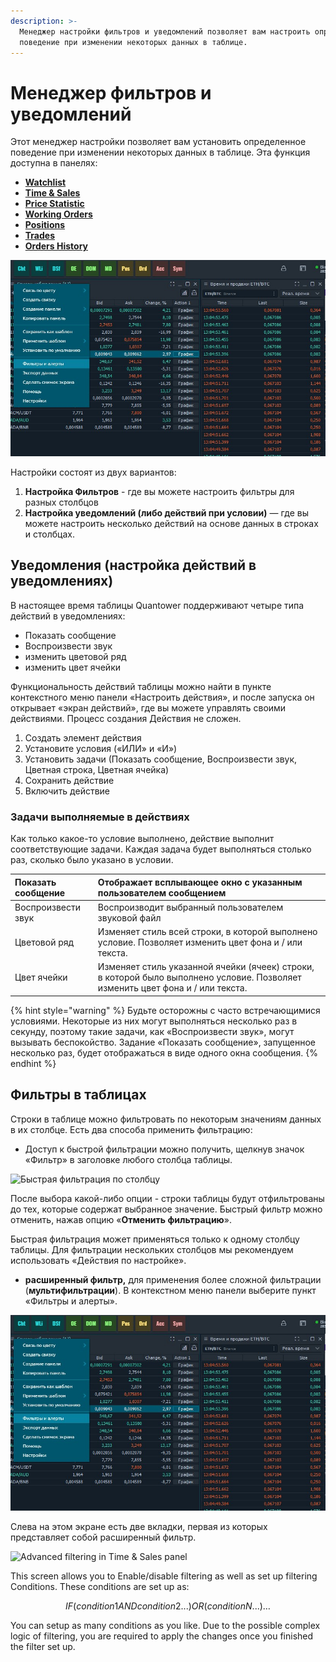 ```yaml
---
description: >-
  Менеджер настройки фильтров и уведомлений позволяет вам настроить определенное
  поведение при изменении некоторых данных в таблице.
---
```


# Менеджер фильтров и уведомлений

Этот менеджер настройки позволяет вам установить определенное поведение при изменении некоторых данных в таблице. Эта функция доступна в панелях:

* [**Watchlist**](../analytics-panels/watchlist.md)
* [**Time & Sales**](../analytics-panels/time-and-sales.md#setup-actions-filters-and-actions)
* [**Price Statistic**](../analytics-panels/price-statistic.md)
* [**Working Orders**](../portfolio-panels/working-orders.md)
* [**Positions**](../portfolio-panels/positions.md)
* [**Trades**](../portfolio-panels/trades.md)
* [**Orders History**](../portfolio-panels/orders-history.md)

![](../.gitbook/assets/filtry-i-alerty.jpg)

Настройки  состоят из двух вариантов:

1. **Настройка Фильтров** - где вы можете настроить фильтры для разных столбцов
2. **Настройка уведомлений \(либо действий при условии\)** — где вы можете настроить несколько действий на основе данных в строках и столбцах.

## Уведомления \(настройка действий в уведомлениях\)

 В настоящее время таблицы Quantower поддерживают четыре типа действий в уведомлениях:

* Показать сообщение
* Воспроизвести звук
* изменить цветовой ряд
* изменить цвет ячейки

Функциональность действий таблицы можно найти в пункте контекстного меню панели «Настроить действия», и после запуска он открывает «экран действий», где вы можете управлять своими действиями. Процесс создания Действия не сложен.

1. Создать элемент действия
2. Установите условия \(«ИЛИ» и «И»\)
3. Установить задачи \(Показать сообщение, Воспроизвести звук, Цветная строка, Цветная ячейка\)
4. Сохранить действие
5. Включить действие



### Задачи выполняемые в действиях 

Как только какое-то условие выполнено, действие выполнит соответствующие задачи. Каждая задача будет выполняться столько раз, сколько было указано в условии.

| Показать сообщение | Отображает всплывающее окно с указанным пользователем сообщением |
| :--- | :--- |
| Воспроизвести звук | Воспроизводит выбранный пользователем звуковой файл |
| Цветовой ряд | Изменяет стиль всей строки, в которой выполнено условие. Позволяет изменить цвет фона и / или текста. |
| Цвет ячейки | Изменяет стиль указанной ячейки \(ячеек\) строки, в которой было выполнено условие. Позволяет изменить цвет фона и / или текста. |

{% hint style="warning" %}
Будьте осторожны с часто встречающимися условиями. Некоторые из них могут выполняться несколько раз в секунду, поэтому такие задачи, как «Воспроизвести звук», могут вызывать беспокойство. Задание «Показать сообщение», запущенное несколько раз, будет отображаться в виде одного окна сообщения.
{% endhint %}

## Фильтры в таблицах

Строки в таблице можно фильтровать по некоторым значениям данных в их столбце. Есть два способа применить фильтрацию:

* Доступ к быстрой фильтрации можно получить, щелкнув значок «Фильтр» в заголовке любого столбца таблицы.

![&#x411;&#x44B;&#x441;&#x442;&#x440;&#x430;&#x44F; &#x444;&#x438;&#x43B;&#x44C;&#x442;&#x440;&#x430;&#x446;&#x438;&#x44F; &#x43F;&#x43E; &#x441;&#x442;&#x43E;&#x43B;&#x431;&#x446;&#x443;](https://gblobscdn.gitbook.com/assets%2F-LD6FsRvQ3jgwJIg6O7r%2F-LSZlUr_Myk0rKIIPYb3%2F-LSZtsdnR8ZXyAorsvkj%2FQuick%20filtering.png?alt=media&token=ccff8243-c69e-427c-8825-00c8ce9e1818)

После выбора какой-либо опции - строки таблицы будут отфильтрованы до тех, которые содержат выбранное значение. Быстрый фильтр можно отменить, нажав опцию «**Отменить фильтрацию**».

Быстрая фильтрация может применяться только к одному столбцу таблицы. Для фильтрации нескольких столбцов мы рекомендуем использовать «Действия по настройке».

* **расширенный фильтр,** для применения более сложной фильтрации \(**мультифильтрации**\). В контекстном меню панели выберите пункт «Фильтры и алерты».

![](../.gitbook/assets/filtry-i-alerty.jpg)

Слева на этом экране есть две вкладки, первая из которых представляет собой расширенный фильтр.

![Advanced filtering in Time &amp; Sales panel](https://gblobscdn.gitbook.com/assets%2F-LD6FsRvQ3jgwJIg6O7r%2F-LSZlUr_Myk0rKIIPYb3%2F-LS_5SP-opC1CiDG-iws%2Fadvanced%20filtering.png?alt=media&token=e2d74d74-7ee5-4533-ae11-09d4db0ab09c)

This screen allows you to Enable/disable filtering as well as set up filtering Conditions. These conditions are set up as:

$$
IF (condition1AND condition2 ...) OR (conditionN...) …
$$

You can setup as many conditions as you like. Due to the possible complex logic of filtering, you are required to apply the changes once you finished the filter set up.

